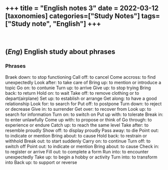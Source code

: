 +++
title = "English notes 3"
date = 2022-03-12
[taxonomies]
categories=["Study Notes"]
tags=["Study note", "English"]
+++
---
<br>

## (*Eng*) English study about phrases
### Phrases

Braek down: to stop functioning
Call off: to cancel
Come accross: to find unexpectedly
Look after: to take care of
Bring up: to mention or introduce a topic
Go on: to contunie
Turn up: to arrive
Give up: to stop trying
Bring back: to return
Hold on: to wait
Take off: to remove clothing or to depart(airplane)
Set up: to establish or arrange
Get along: to have a good relationship
Look for: to search for
Put off: to postpone
Turn down: to reject or decrease
Give in: to surrender
Get over: to recover from
Look up: to search for information
Turn on: to switch on
Put up with: to tolerate
Break in: to enter unlawfully
Come up with: to propose or think of
Go through: to experience or endure
Catch up: to reach the same level
Take after: to resemble proudly
Show off: to display proudly
Pass away: to die
Point out: to indicate or mention
Bring about: to cause
Hold back: to restrain or withhold
Break out: to start suddenly
Carry on: to continue
Turn off: to switch off
Point out: to indicate or mention
Bring about: to cause
Check in: to register or arrive
Fill out: to complete a form
Run into: to encounter unexpectedly
Take up: to begin a hobby or activity
Turn into: to transform into
Back up: to support or reverse 
